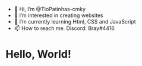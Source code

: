 - 👋 Hi, I’m @TioPatinhas-cmky
- 👀 I’m interested in creating websites
- 🌱 I’m currently learning Html, CSS and JavaScript
- 📫 How to reach me. Discord: Bray#4416

<!---
TioPatinhas-cmky/TioPatinhas-cmky is a ✨ special ✨ repository because its `README.md` (this file) appears on your GitHub profile.
You can click the Preview link to take a look at your changes.
--->
<h1>Hello, World!</h1>
